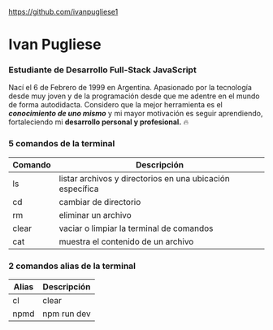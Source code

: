 https://github.com/ivanpugliese1

# Ivan Pugliese

### Estudiante de Desarrollo Full-Stack JavaScript

Nací el 6 de Febrero de 1999 en Argentina. Apasionado por la tecnología desde muy joven y de la programación desde que me adentre en el mundo de forma autodidacta. Considero que la mejor herramienta es el ***conocimiento de uno mismo*** y mi mayor motivación es seguir aprendiendo, fortaleciendo mi **desarrollo personal y profesional.** 🔥

### 5 comandos de la terminal

| Comando      | Descripción |
| -----------  | ----------- |
| ls           | listar archivos y directorios en una ubicación específica |
| cd           | cambiar de directorio |
| rm           | eliminar un archivo |
| clear        | vaciar o limpiar la terminal de comandos |
| cat          | muestra el contenido de un archivo |

### 2 comandos alias de la terminal

| Alias       | Descripción |
| ----------- | ----------- |
| cl          | clear |
| npmd        | npm run dev |